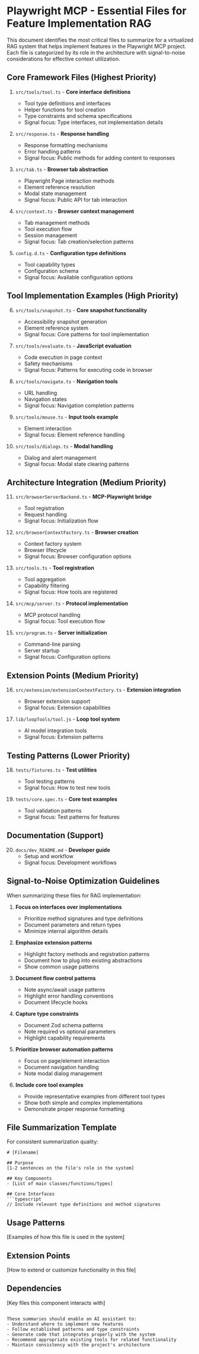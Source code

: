 # Playwright MCP - Essential Files for Feature Implementation RAG

This document identifies the most critical files to summarize for a virtualized RAG system that helps implement features in the Playwright MCP project. Each file is categorized by its role in the architecture with signal-to-noise considerations for effective context utilization.

## Core Framework Files (Highest Priority)

1. `src/tools/tool.ts` - **Core interface definitions**
   - Tool type definitions and interfaces
   - Helper functions for tool creation
   - Type constraints and schema specifications
   - Signal focus: Type interfaces, not implementation details

2. `src/response.ts` - **Response handling**
   - Response formatting mechanisms
   - Error handling patterns
   - Signal focus: Public methods for adding content to responses

3. `src/tab.ts` - **Browser tab abstraction**
   - Playwright Page interaction methods
   - Element reference resolution
   - Modal state management
   - Signal focus: Public API for tab interaction

4. `src/context.ts` - **Browser context management**
   - Tab management methods
   - Tool execution flow
   - Session management
   - Signal focus: Tab creation/selection patterns

5. `config.d.ts` - **Configuration type definitions**
   - Tool capability types
   - Configuration schema
   - Signal focus: Available configuration options

## Tool Implementation Examples (High Priority)

6. `src/tools/snapshot.ts` - **Core snapshot functionality**
   - Accessibility snapshot generation
   - Element reference system
   - Signal focus: Core patterns for tool implementation

7. `src/tools/evaluate.ts` - **JavaScript evaluation**
   - Code execution in page context
   - Safety mechanisms
   - Signal focus: Patterns for executing code in browser

8. `src/tools/navigate.ts` - **Navigation tools**
   - URL handling
   - Navigation states
   - Signal focus: Navigation completion patterns

9. `src/tools/mouse.ts` - **Input tools example**
   - Element interaction
   - Signal focus: Element reference handling

10. `src/tools/dialogs.ts` - **Modal handling**
    - Dialog and alert management
    - Signal focus: Modal state clearing patterns

## Architecture Integration (Medium Priority)

11. `src/browserServerBackend.ts` - **MCP-Playwright bridge**
    - Tool registration
    - Request handling
    - Signal focus: Initialization flow

12. `src/browserContextFactory.ts` - **Browser creation**
    - Context factory system
    - Browser lifecycle
    - Signal focus: Browser configuration options

13. `src/tools.ts` - **Tool registration**
    - Tool aggregation
    - Capability filtering
    - Signal focus: How tools are registered

14. `src/mcp/server.ts` - **Protocol implementation**
    - MCP protocol handling
    - Signal focus: Tool execution flow

15. `src/program.ts` - **Server initialization**
    - Command-line parsing
    - Server startup
    - Signal focus: Configuration options

## Extension Points (Medium Priority)

16. `src/extension/extensionContextFactory.ts` - **Extension integration**
    - Browser extension support
    - Signal focus: Extension capabilities

17. `lib/loopTools/tool.js` - **Loop tool system**
    - AI model integration tools
    - Signal focus: Extension patterns

## Testing Patterns (Lower Priority)

18. `tests/fixtures.ts` - **Test utilities**
    - Tool testing patterns
    - Signal focus: How to test new tools

19. `tests/core.spec.ts` - **Core test examples**
    - Tool validation patterns
    - Signal focus: Test patterns for features

## Documentation (Support)

20. `docs/dev_README.md` - **Developer guide**
    - Setup and workflow
    - Signal focus: Development workflows

## Signal-to-Noise Optimization Guidelines

When summarizing these files for RAG implementation:

1. **Focus on interfaces over implementations**
   - Prioritize method signatures and type definitions
   - Document parameters and return types
   - Minimize internal algorithm details

2. **Emphasize extension patterns**
   - Highlight factory methods and registration patterns
   - Document how to plug into existing abstractions
   - Show common usage patterns

3. **Document flow control patterns**
   - Note async/await usage patterns
   - Highlight error handling conventions
   - Document lifecycle hooks

4. **Capture type constraints**
   - Document Zod schema patterns
   - Note required vs optional parameters
   - Highlight capability requirements

5. **Prioritize browser automation patterns**
   - Focus on page/element interaction
   - Document navigation handling
   - Note modal dialog management

6. **Include core tool examples**
   - Provide representative examples from different tool types
   - Show both simple and complex implementations
   - Demonstrate proper response formatting

## File Summarization Template

For consistent summarization quality:

```
# [Filename]

## Purpose
[1-2 sentences on the file's role in the system]

## Key Components
- [List of main classes/functions/types]

## Core Interfaces
```typescript
// Include relevant type definitions and method signatures
```

## Usage Patterns
[Examples of how this file is used in the system]

## Extension Points
[How to extend or customize functionality in this file]

## Dependencies
[Key files this component interacts with]
```

These summaries should enable an AI assistant to:
- Understand where to implement new features
- Follow established patterns and type constraints
- Generate code that integrates properly with the system
- Recommend appropriate existing tools for related functionality
- Maintain consistency with the project's architecture
